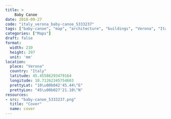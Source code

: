 ```yaml
---
title: > 
    Baby Canoe
date: 2018-09-27
code: "italy_verona_baby-canoe_5333237"
tags: ["baby-canoe", "map", "architecture", "buildings", "Verona", "Italy"]
categories: ["Maps"]
draft: false
format:
  width: 210
  height: 297
  unit: 'mm'
location:
  place: "Verona"
  country: "Italy"
  latitude: 45.45586293479164
  longitude: 10.71262345754603
  prettyLat: "10\u00b042'45.44\"E"
  prettyLon: "45\u00b027'21.10\"N"
resources:
- src: "baby-canoe_5333237.png"
  title: "Cover"
  name: cover
---
```


